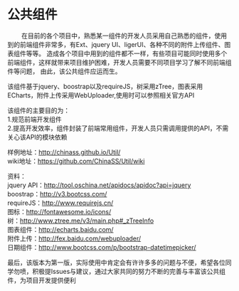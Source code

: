 公共组件
====

&#160; &#160; &#160; &#160; 在目前的各个项目中，熟悉某一组件的开发人员采用自己熟悉的组件，使用到的前端组件非常多，有Ext、jquery UI、ligerUI、各种不同的附件上传组件、图表组件等等。
造成各个项目中用到的组件都不一样，有些项目可能同时使用多个前端组件，这样就带来项目维护困难，开发人员需要不同项目学习了解不同前端组件等问题，
由此，该公共组件应运而生。

该组件基于jquery、boostrap以及requireJS，树采用zTree，图表采用ECharts，附件上传采用WebUploader,使用时可以参照相关官方API

该组件的主要目的为：  
1.规范前端开发组件  
2.提高开发效率，组件封装了前端常用组件，开发人员只需调用提供的API，不需关心该API的模块依赖  


样例地址：http://chinass.github.io/Util/  
wiki地址：https://github.com/ChinaSS/Util/wiki  

资料：  
jquery API：http://tool.oschina.net/apidocs/apidoc?api=jquery  
boostrap：http://v3.bootcss.com/    
requireJS：http://www.requirejs.cn/  
图标：http://fontawesome.io/icons/  
树：http://www.ztree.me/v3/main.php#_zTreeInfo  
图表组件：http://echarts.baidu.com/  
附件上传：http://fex.baidu.com/webuploader/  
日期组件：http://www.bootcss.com/p/bootstrap-datetimepicker/  

最后，该版本为第一版，实际使用中肯定会有许许多多的问题与不便，希望各位同学勿喷，积极提Issues与建议，通过大家共同的努力不断的完善与丰富该公共组件，为项目开发提供便利
  
  
